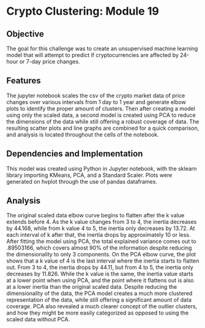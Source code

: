 # Crypto Clustering: Module 19

## Objective

The goal for this challenge was to create an unsupervised machine learning model that will attempt to predict if cryptocurrencies are affected by 24-hour or 7-day price changes.

## Features

The jupyter notebook scales the csv of the crypto market data of price changes over various intervals from 1 day to 1 year and generate elbow plots to identify the proper amount of clusters. Then after creating a model using only the scaled data, a second model is created using PCA to reduce the dimensions of the data while still offering a robust coverage of data. The resulting scatter plots and line graphs are combined for a quick comparison, and analysis is located throughout the cells of the notebook.

## Dependencies and Implementation
This model was created using Python in Jupyter notebook, with the sklearn library importing KMeans, PCA, and a Standard Scaler. Plots were generated on hvplot through the use of pandas dataframes.

## Analysis

The original scaled data elbow curve begins to flatten after the k value extends before 4. As the k value changes from 3 to 4, the inertia decreases by 44.168, while from k value 4 to 5, the inertia only decreases by 13.72. At each interval of k after that, the inertia drops by approximately 10 or less. After fitting the model using PCA, the total explained variance comes out to .89503166, which covers almost 90% of the information despite reducing the dimensionality to only 3 components. On the PCA elbow curve, the plot shows that a k value of 4 is the last interval where the inertia starts to flatten out. From 3 to 4, the inertia drops by 44.11, but from 4 to 5, the inertia only decreases by 11.826. While the k value is the same, the inertia value starts at a lower point when using PCA, and the point where it flattens out is also at a lower inertia than the original scaled data. Despite reducing the dimensionality of the data, the PCA model creates a much more clustered representation of the data, while still offering a significant amount of data coverage. PCA also revealed a much clearer concept of the outlier clusters, and how they might be more easily categorized as opposed to using the scaled data without PCA.




